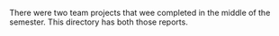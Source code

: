 There were two team projects that wee completed in the middle of the semester. This directory has both those reports.

